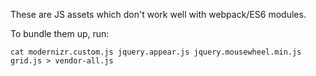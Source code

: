 These are JS assets which don't work well with webpack/ES6 modules.

To bundle them up, run:

    cat modernizr.custom.js jquery.appear.js jquery.mousewheel.min.js grid.js > vendor-all.js